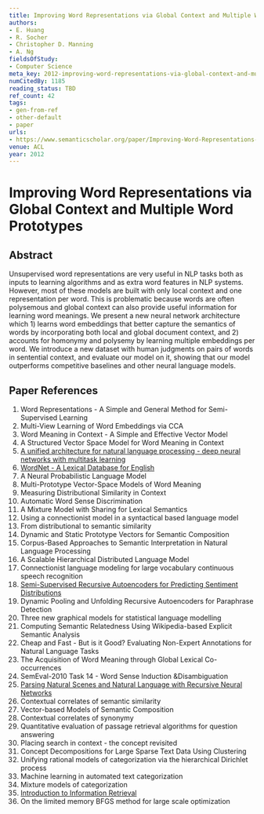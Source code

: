 ```yaml
---
title: Improving Word Representations via Global Context and Multiple Word Prototypes
authors:
- E. Huang
- R. Socher
- Christopher D. Manning
- A. Ng
fieldsOfStudy:
- Computer Science
meta_key: 2012-improving-word-representations-via-global-context-and-multiple-word-prototypes
numCitedBy: 1185
reading_status: TBD
ref_count: 42
tags:
- gen-from-ref
- other-default
- paper
urls:
- https://www.semanticscholar.org/paper/Improving-Word-Representations-via-Global-Context-Huang-Socher/2b669398c4cf2ebe04375c8b1beae20f4ac802fa?sort=total-citations
venue: ACL
year: 2012
---
```


# Improving Word Representations via Global Context and Multiple Word Prototypes

## Abstract

Unsupervised word representations are very useful in NLP tasks both as inputs to learning algorithms and as extra word features in NLP systems. However, most of these models are built with only local context and one representation per word. This is problematic because words are often polysemous and global context can also provide useful information for learning word meanings. We present a new neural network architecture which 1) learns word embeddings that better capture the semantics of words by incorporating both local and global document context, and 2) accounts for homonymy and polysemy by learning multiple embeddings per word. We introduce a new dataset with human judgments on pairs of words in sentential context, and evaluate our model on it, showing that our model outperforms competitive baselines and other neural language models.

## Paper References

1. Word Representations - A Simple and General Method for Semi-Supervised Learning
2. Multi-View Learning of Word Embeddings via CCA
3. Word Meaning in Context - A Simple and Effective Vector Model
4. A Structured Vector Space Model for Word Meaning in Context
5. [A unified architecture for natural language processing - deep neural networks with multitask learning](2008-a-unified-architecture-for-natural-language-processing-deep-neural-networks-with-multitask-learning)
6. [WordNet - A Lexical Database for English](1992-wordnet-a-lexical-database-for-english)
7. A Neural Probabilistic Language Model
8. Multi-Prototype Vector-Space Models of Word Meaning
9. Measuring Distributional Similarity in Context
10. Automatic Word Sense Discrimination
11. A Mixture Model with Sharing for Lexical Semantics
12. Using a connectionist model in a syntactical based language model
13. From distributional to semantic similarity
14. Dynamic and Static Prototype Vectors for Semantic Composition
15. Corpus-Based Approaches to Semantic Interpretation in Natural Language Processing
16. A Scalable Hierarchical Distributed Language Model
17. Connectionist language modeling for large vocabulary continuous speech recognition
18. [Semi-Supervised Recursive Autoencoders for Predicting Sentiment Distributions](2011-semi-supervised-recursive-autoencoders-for-predicting-sentiment-distributions)
19. Dynamic Pooling and Unfolding Recursive Autoencoders for Paraphrase Detection
20. Three new graphical models for statistical language modelling
21. Computing Semantic Relatedness Using Wikipedia-based Explicit Semantic Analysis
22. Cheap and Fast - But is it Good? Evaluating Non-Expert Annotations for Natural Language Tasks
23. The Acquisition of Word Meaning through Global Lexical Co-occurrences
24. SemEval-2010 Task 14 - Word Sense Induction &Disambiguation
25. [Parsing Natural Scenes and Natural Language with Recursive Neural Networks](2011-parsing-natural-scenes-and-natural-language-with-recursive-neural-networks)
26. Contextual correlates of semantic similarity
27. Vector-based Models of Semantic Composition
28. Contextual correlates of synonymy
29. Quantitative evaluation of passage retrieval algorithms for question answering
30. Placing search in context - the concept revisited
31. Concept Decompositions for Large Sparse Text Data Using Clustering
32. Unifying rational models of categorization via the hierarchical Dirichlet process
33. Machine learning in automated text categorization
34. Mixture models of categorization
35. [Introduction to Information Retrieval](2010-introduction-to-information-retrieval)
36. On the limited memory BFGS method for large scale optimization
